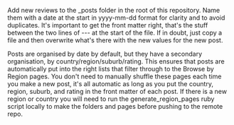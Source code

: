 Add new reviews to the _posts folder in the root of this repository.
Name them with a date at the start in yyyy-mm-dd format for clarity and to avoid duplicates.
It's important to get the front matter right, that's the stuff between the two lines of --- at the start of the file.
If in doubt, just copy a file and then overwrite what's there with the new values for the new post.

Posts are organised by date by default, but they have a secondary organisation, by country/region/suburb/rating.
This ensures that posts are automatically put into the right lists that filter through to the Browse by Region pages.
You don't need to manually shuffle these pages each time you make a new post, it's all automatic as long as you put the country, region, suburb, and rating in the front matter of each post.
If there is a new region or country you will need to run the generate_region_pages ruby script locally to make the folders and pages before pushing to the remote repo.